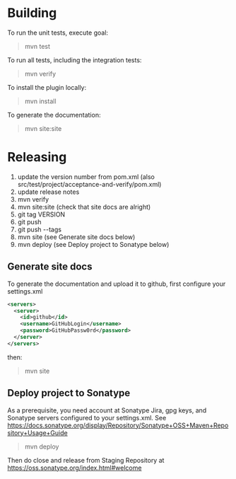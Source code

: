 Building
========

To run the unit tests, execute goal:

> mvn test

To run all tests, including the integration tests:

> mvn verify

To install the plugin locally:

> mvn install

To generate the documentation:

> mvn site:site

Releasing
=========

1. update the version number from pom.xml (also src/test/project/acceptance-and-verify/pom.xml)
2. update release notes
3. mvn verify
4. mvn site:site (check that site docs are alright)
5. git tag VERSION
6. git push
7. git push --tags
8. mvn site (see Generate site docs below)
9. mvn deploy (see Deploy project to Sonatype below)

Generate site docs
------------------

To generate the documentation and upload it to github, first configure your settings.xml

```xml
<servers>
  <server>
    <id>github</id>
    <username>GitHubLogin</username>
    <password>GitHubPassw0rd</password>
  </server>
</servers>
```

then:

> mvn site

Deploy project to Sonatype
--------------------------

As a prerequisite, you need account at Sonatype Jira, gpg keys, and Sonatype servers configured to your settings.xml.
See https://docs.sonatype.org/display/Repository/Sonatype+OSS+Maven+Repository+Usage+Guide

> mvn deploy

Then do close and release from Staging Repository at https://oss.sonatype.org/index.html#welcome